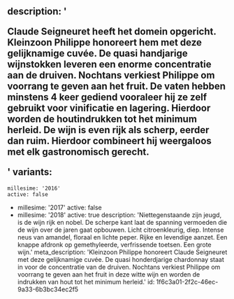 description: '<p>Claude Seigneuret heeft het domein opgericht. Kleinzoon Philippe honoreert hem met deze gelijknamige cuvée. De quasi handjarige wijnstokken leveren een enorme concentratie aan de druiven. Nochtans verkiest Philippe om voorrang te geven aan het fruit. De vaten hebben minstens 4 keer gediend vooraleer hij ze zelf gebruikt voor vinificatie en lagering. Hierdoor worden de houtindrukken tot het minimum herleid. De wijn is even rijk als scherp, eerder dan ruim. Hierdoor combineert hij weergaloos met elk gastronomisch gerecht.</p>'
variants:
  -
    millesime: '2016'
    active: false
  -
    millesime: '2017'
    active: false
  -
    millesime: '2018'
    active: true
    description: 'Niettegenstaande zijn jeugd, is de wijn rijk en nobel. De scherpe kant laat de spanning vermoeden die de wijn over de jaren gaat opbouwen. Licht citroenkleurig, diep. Intense neus van amandel, floraal en lichte peper. Rijke en levendige aanzet. Een knappe afdronk op gemethyleerde, verfrissende toetsen. Een grote wijn.'
meta_description: 'Kleinzoon Philippe honoreert Claude Seigneuret met deze gelijknamige cuvée. De quasi honderdjarige chardonnay staat in voor de concentratie van de druiven. Nochtans verkiest Philippe om voorrang te geven aan het fruit in deze witte wijn en worden de indrukken van hout tot het minimum herleid.'
id: 1f6c3a01-2f2c-46ec-9a33-6b3bc34ec2f5
